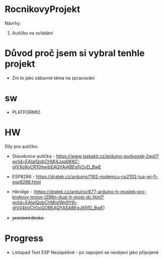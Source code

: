 # RocnikovyProjekt
Návrhy:

1. Autíčko na ovládání 

# Důvod proč jsem si vybral tenhle projekt
- Zní to jako zábavné téma na zpracování

# sw

- PLATFORMIO


# HW

Díly pro autíčko: 

- Stavebnice autíčka - https://www.laskakit.cz/arduino-podvozek-2wd/?gclid=EAIaIQobChMI4Jqq0K6C-gIVXo9oCR10hwjbEAQYAiABEgIV2vD_BwE

- ESP8266 - https://dratek.cz/arduino/1162-nodemcu-cp2102-lua-wi-fi-esp8266.html
 
- Hbridge - (https://dratek.cz/arduino/877-arduino-h-mustek-pro-krokovy-motor-l298n-dual-h-most-dc.html?gclid=EAIaIQobChMIoIWn9Y6j-gIV04bVCh1ojQOBEAQYASABEgJ85fD_BwE)

- p̶r̶a̶c̶o̶v̶n̶í̶ ̶d̶e̶s̶k̶a̶


# Progress

 - Listopad
Test ESP 
Neúspěšné - po zapojení se neobjeví jako připojené
